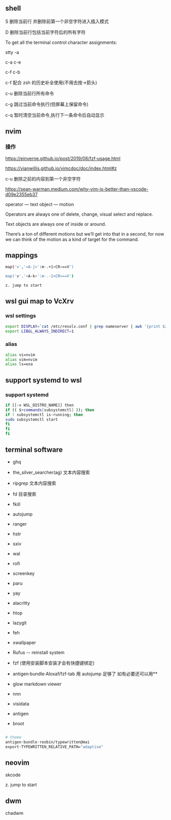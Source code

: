 ## shell

S 删除当前行 并删除前第一个非空字符进入插入模式

D 删除当前行包括当前字符后的所有字符

To get all the terminal control character assignments:

stty -a

c-a c-e

c-f c-b

c-f 配合 zsh 的历史补全使用(不用去按->箭头)

c-u 删除当前行所有命令

c-g 跳过当前命令执行(但屏幕上保留命令)

c-q 暂时清空当前命令,执行下一条命令后自动显示

## nvim

### 操作

<https://einverne.github.io/post/2019/08/fzf-usage.html>

<https://yianwillis.github.io/vimcdoc/doc/index.html#z>

c-u 删除之前的内容到第一个非空字符

<https://sean-warman.medium.com/why-vim-is-better-than-vscode-d09e2355eb37>

operator — text object — motion

Operators are always one of delete, change, visual select and replace.

Text objects are always one of inside or around.

There’s a ton of different motions but we’ll get into that in a second, for now we can think of the motion as a kind of target for the command.

## mappings

```bash
map('v','<A-j>':m⋅.+1<CR>==V')

map('v','<A-k>':m⋅.-2<CR>==V')

z. jump to start
```

## wsl gui map to VcXrv

### wsl settings

```bash
export DISPLAY=`cat /etc/resolv.conf | grep nameserver | awk '{print $2}'`:0
export LIBGL_ALWAYS_INDIRECT=1
```

### alias

```bash
alias vi=nvim
alias vim=nvim
alias ls=exa
```

## support systemd to wsl

### support systemd

```bash
if [[-v WSL_DISTRO_NAME]] then
if (( $+commands[subsystemctl] )); then
if ! subsystemctl is-running; then
sudo subsystemctl start
fi
fi
fi
```

## terminal software

- ghq

- the_silver_searcher(ag) 文本内容搜索

- ripgrep 文本内容搜索

- fd 目录搜索

- fkill

- autojump

- ranger

- hstr

- sxiv

- wal

- rofi

- screenkey

- paru

- yay

- alacritty

- htop

- lazygit

- feh

- xwallpaper

- Rufus -- reinstall system

- fzf (使用安装脚本安装才会有快捷键绑定)

- antigen⋅bundle⋅Aloxaf/fzf-tab
  用 autojump 足够了 如有必要还可以用\*\*<TAB>

- glow markdown viewer

- nnn

- visidata

- antigen

- broot

```bash

# theme
antigen⋅bundle⋅reobin/typewritten@mai
export⋅TYPEWRITTEN_RELATIVE_PATH="adaptive"

```

## neovim

skcode

z. jump to start

## dwm

chadwm
